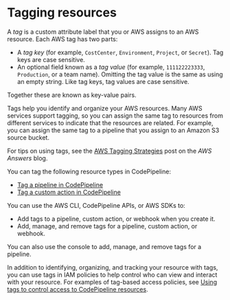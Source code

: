 # Tagging resources<a name="tag-resources"></a>

A *tag* is a custom attribute label that you or AWS assigns to an AWS resource\. Each AWS tag has two parts:
+ A *tag key* \(for example, `CostCenter`, `Environment`, `Project`, or `Secret`\)\. Tag keys are case sensitive\.
+ An optional field known as a *tag value* \(for example, `111122223333`, `Production`, or a team name\)\. Omitting the tag value is the same as using an empty string\. Like tag keys, tag values are case sensitive\.

Together these are known as key\-value pairs\.

Tags help you identify and organize your AWS resources\. Many AWS services support tagging, so you can assign the same tag to resources from different services to indicate that the resources are related\. For example, you can assign the same tag to a pipeline that you assign to an Amazon S3 source bucket\.

For tips on using tags, see the [AWS Tagging Strategies](https://aws.amazon.com/answers/account-management/aws-tagging-strategies/) post on the *AWS Answers* blog\. 

You can tag the following resource types in CodePipeline:
+ [Tag a pipeline in CodePipeline](pipelines-tag.md)
+ [Tag a custom action in CodePipeline](customactions-tag.md)

You can use the AWS CLI, CodePipeline APIs, or AWS SDKs to: 
+ Add tags to a pipeline, custom action, or webhook when you create it\.
+ Add, manage, and remove tags for a pipeline, custom action, or webhook\.

You can also use the console to add, manage, and remove tags for a pipeline\.

In addition to identifying, organizing, and tracking your resource with tags, you can use tags in IAM policies to help control who can view and interact with your resource\. For examples of tag\-based access policies, see [Using tags to control access to CodePipeline resources](tag-based-access-control.md)\.